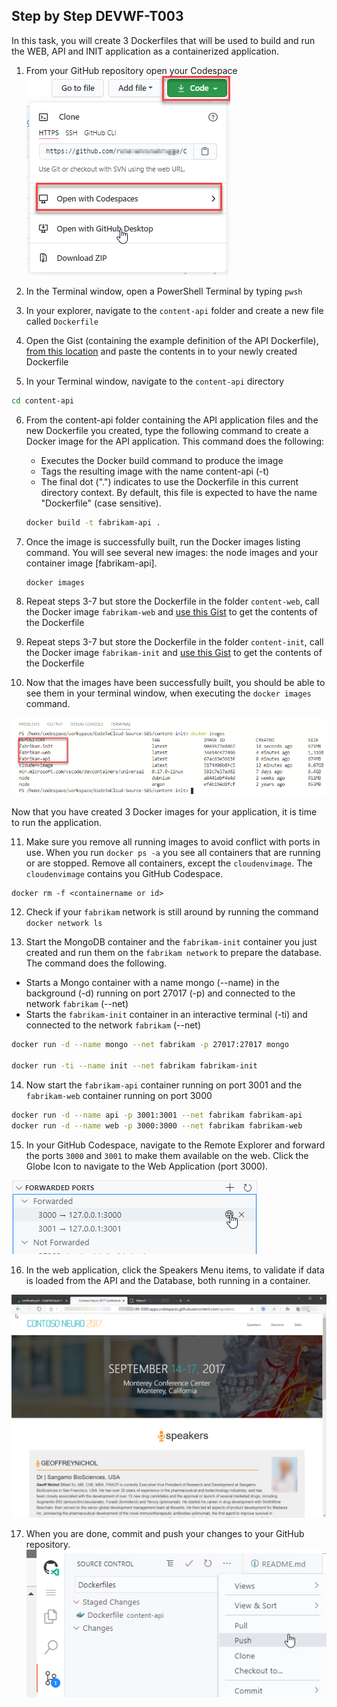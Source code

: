 ## Step by Step DEVWF-T003

In this task, you will create 3 Dockerfiles that will be used to build and run the WEB, API and INIT application as a containerized application.


1. From your GitHub repository open your Codespace
![](/Assets/OpenCodeSpace.png)

2. In the Terminal window, open a PowerShell Terminal by typing `pwsh`

3. In your explorer, navigate to the `content-api` folder and create a new file called `Dockerfile` 

4. Open the Gist (containing the example definition of the API Dockerfile), [from this location](https://gist.github.com/renevanosnabrugge/b2390f11c45671f6d0a9c6c9bb2c01ca) and paste the contents in to your newly created Dockerfile

5. In your Terminal window, navigate to the `content-api` directory

```bash
cd content-api
```

6. From the content-api folder containing the API application files and the new Dockerfile you created, type the following command to create a Docker image for the API application. This command does the following:

   - Executes the Docker build command to produce the image
   - Tags the resulting image with the name content-api (-t)
   - The final dot (".") indicates to use the Dockerfile in this current directory context. By default, this file is expected to have the name "Dockerfile" (case sensitive).

   ```bash
   docker build -t fabrikam-api .
   ```

7. Once the image is successfully built, run the Docker images listing command. You will see several new images: the node images and your container image [fabrikam-api].

   ```bash
   docker images
   ```

8. Repeat steps 3-7 but store the Dockerfile in the folder `content-web`, call the Docker image `fabrikam-web` and [use this Gist](https://gist.github.com/renevanosnabrugge/251e01fa380c10c8282ffc7f11ff0526) to get the contents of the Dockerfile

9. Repeat steps 3-7 but store the Dockerfile in the folder `content-init`, call the Docker image `fabrikam-init` and [use this Gist](https://gist.github.com/renevanosnabrugge/5178c88a09e8c6cdd66a2eb0dc6dcba2) to get the contents of the Dockerfile

10. Now that the images have been successfully built, you should be able to see them in your terminal window, when executing the `docker images` command.

![In this screenshot of the terminal window, docker images has been typed and it shows the 3 containers that were built.](/Assets/DockerImages-Fabrikam.png)

Now that you have created 3 Docker images for your application, it is time to run the application.

11. Make sure you remove all running images to avoid conflict with ports in use. When you run `docker ps -a` you see all containers that are running or are stopped. Remove all containers, except the `cloudenvimage`. The `cloudenvimage` contains you GitHub Codespace. 

```
docker rm -f <containername or id>
```

12. Check if your `fabrikam` network is still around by running the command `docker network ls`

13. Start the MongoDB container and the `fabrikam-init` container you just created and run them on the `fabrikam network` to prepare the database. The command does the following.

   - Starts a Mongo container with a name mongo (--name) in the background (-d) running on port 27017 (-p) and connected to the network `fabrikam` (--net)
   - Starts the `fabrikam-init` container in an interactive terminal (-ti) and connected to the network `fabrikam` (--net)

```bash
docker run -d --name mongo --net fabrikam -p 27017:27017 mongo

docker run -ti --name init --net fabrikam fabrikam-init
```

14. Now start the `fabrikam-api` container running on port 3001 and the `fabrikam-web` container running on port 3000

```bash
docker run -d --name api -p 3001:3001 --net fabrikam fabrikam-api
docker run -d --name web -p 3000:3000 --net fabrikam fabrikam-web
```

15. In your GitHub Codespace, navigate to the Remote Explorer and forward the ports `3000` and `3001` to make them available on the web. Click the Globe Icon to navigate to the Web Application (port 3000).

![![Screen showing the remote explorer where ports 3000 and 3001 are forwarded.]](/Assets/OpenBrowser.png)

16. In the web application, click the Speakers Menu items, to validate if data is loaded from the API and the Database, both running in a container.

![Screen showing data in the Neuro Web application](/Assets/neuroconf-screen.png)

17. When you are done, commit and push your changes to your GitHub repository.
![](/Assets/commitandpush.png)